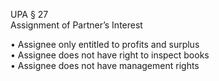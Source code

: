 UPA § 27  
Assignment of Partner’s Interest

• Assignee only entitled to profits and surplus  
• Assignee does not have right to inspect books  
• Assignee does not have management rights
